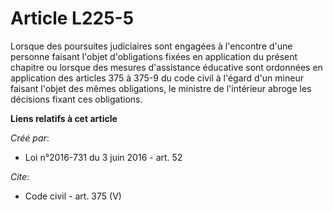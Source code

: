 # Article L225-5

Lorsque des poursuites judiciaires sont engagées à l'encontre d'une personne faisant l'objet d'obligations fixées en
application du présent chapitre ou lorsque des mesures d'assistance éducative sont ordonnées en application des articles 375
à 375-9 du code civil à l'égard d'un mineur faisant l'objet des mêmes obligations, le ministre de l'intérieur abroge les
décisions fixant ces obligations.

**Liens relatifs à cet article**

_Créé par_:

  - Loi n°2016-731 du 3 juin 2016 - art. 52

_Cite_:

  - Code civil - art. 375 (V)
